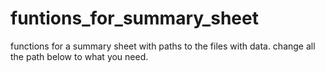 # funtions_for_summary_sheet
functions for a summary sheet with paths to the files with data. change all the path below to what you need.

